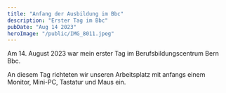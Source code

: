 ```yaml
---
title: "Anfang der Ausbildung im Bbc"
description: "Erster Tag im Bbc"
pubDate: "Aug 14 2023"
heroImage: "/public/IMG_8011.jpeg"
---
```


Am 14. August 2023 war mein erster Tag im Berufsbildungscentrum Bern Bbc.

An diesem Tag richteten wir unseren Arbeitsplatz mit anfangs einem Monitor, Mini-PC, Tastatur und Maus ein.

